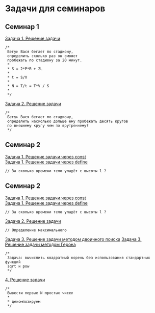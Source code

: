 # Задачи для семинаров

## Семинар 1

[Задача 1. Решение задачи](https://github.com/stankin/uits-labs/blob/master/semester-1/seminars/1/runner.cpp)

```
/* 
 Бегун Вася бегает по стадиону,
 определить сколько раз он сможет
 пробежать по стадиону за 20 минут.
 * 
 * S = 2*P*R + 2L
 * 
 * t = S/V
 * 
 * N = T/t = T*V / S 
 * 
 */
```

[Задача 2. Решение задачи](https://github.com/stankin/uits-labs/blob/master/semester-1/seminars/1/runner2.cpp)

```
/* 
 Бегун Вася бегает по стадиону,
 определить насколько дольше ему пробежать десять кругов
 по внешнему кругу чем по врутреннему?
 */
```

## Семинар 2

[Задача 1. Решение задачи через const](https://github.com/stankin/uits-labs/blob/master/semester-1/seminars/2/const.cpp) <br>
[Задача 1. Решение задачи через define](https://github.com/stankin/uits-labs/blob/master/semester-1/seminars/2/define.cpp)

```
// За сколько времени тело упадёт с высоты l ?
```

## Семинар 2

[Задача 1. Решение задачи через const](https://github.com/stankin/uits-labs/blob/master/semester-1/seminars/2/const.cpp) <br>
[Задача 1. Решение задачи через define](https://github.com/stankin/uits-labs/blob/master/semester-1/seminars/2/define.cpp)

```
// За сколько времени тело упадёт с высоты l ?
```

[Задача 2. Решение задачи](https://github.com/stankin/uits-labs/blob/master/semester-1/seminars/2/macro.cpp)

```
// Определение максимального
```

[Задача 3. Решение задачи методом двоичного поиска](https://github.com/stankin/uits-labs/blob/master/semester-1/seminars/2/mysqrt1.cpp)
[Задача 3. Решение задачи методом Герона](https://github.com/stankin/uits-labs/blob/master/semester-1/seminars/2/mysqrt2.cpp)

```
/*
 Задача: вычислить квадратный корень без использования стандартных функций 
 sqrt и pow
 */
```

[4. Решение задачи](https://github.com/stankin/uits-labs/blob/master/semester-1/seminars/2/primial.cpp)

```
/* 
 Вывести первые N простых чисел
 * 
 * декомпозируем 
 */
```
